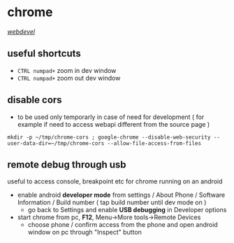 # chrome

*[webdevel](../README.md#webdevel)*

## useful shortcuts

- `CTRL numpad+` zoom in dev window
- `CTRL numpad+` zoom out dev window

## disable cors

- to be used only temporarly in case of need for development ( for example if need to access webapi different from the source page )

```
mkdir -p ~/tmp/chrome-cors ; google-chrome --disable-web-security --user-data-dir=~/tmp/chrome-cors --allow-file-access-from-files
```

## remote debug through usb

useful to access console, breakpoint etc for chrome running on an android

- enable android **developer mode** from settings / About Phone / Software Information / Build number ( tap build number until dev mode on )
  - go back to Settings and enable **USB debugging** in Developer options
- start chrome from pc, **F12**, Menu->More tools->Remote Devices
  - choose phone / confirm access from the phone and open android window on pc through "Inspect" button
